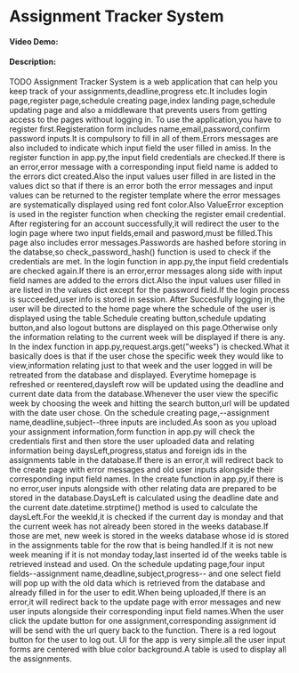 # Assignment Tracker System
#### Video Demo:  <URL HERE>
#### Description: 
TODO
Assignment Tracker System is a web application that can help you keep track of your assignments,deadline,progress etc.It includes login page,register page,schedule creating page,index landing page,schedule updating page and also a middleware that prevents users from  getting access to the pages without logging in.
To use the application,you have to register first.Registeration form includes name,email,password,confirm password inputs.It is compulsory to fill in all of them.Errors messages are also included to indicate which input field the user filled in amiss.
In the register function in app.py,the input field credentials are checked.If there is an error,error message with a corresponding input field name is added to the errors dict created.Also the input values user filled in are listed in the values dict so that if there is an error both the error messages and input values can be returned to the register template where the error messages are systematically displayed using red font color.Also ValueError exception is used in the register function when checking the register email credential.
After registering for an account successfully,it will redirect the user to the login page where two input fields,email and pasword,must be filled.This page also includes error messages.Passwords are hashed before storing in the databse,so check_password_hash() function is used to check if the credentials are met.
In the login function in app.py,the input field credentials are checked again.If there is an error,error messages along side with input field names are added to the errors dict.Also the input values user filled in are listed in the values dict except for the password field.If the login process is succeeded,user info is stored in session.
After Succesfully logging in,the user will be directed to the home page where the schedule of the user is displayed using the table.Schedule creating button,schedule updating button,and also logout buttons are displayed on this page.Otherwise only the information relating to the current week will be displayed if there is any.
In the index function in app.py,request.args.get("weeks") is checked.What it basically does is that if the user chose the specific week they would like to view,information relating just to that week and the user logged in will be retreated from the database and displayed.
Everytime homepage is refreshed or reentered,daysleft row will be updated using the deadline and current date data from the database.Whenever the user view the specific week by choosing the week and hitting the search button,url will be updated with the date user chose.
On the schedule creating page,--assignment name,deadline,subject--three inputs are included.As soon as you upload your assignment information,form function in app.py will check the credentials first and then store the user uploaded data and relating information being daysLeft,progress,status and foreign ids in the assignments table in the database.If there is an error,it will redirect back to the create page with error messages and old user inputs alongside their corresponding input field names.
In the create function in app.py,if there is no error,user inputs alongside with other relating data are prepared to be stored in the database.DaysLeft is calculated using the deadline date and the current date.datetime.strptime() method is used to calculate the daysLeft.For the weekId,it is checked if the current day is monday and that the current week has not already been stored in the weeks database.If those are met, new week is stored in the weeks database whose id is stored in the assignments table for the row that is being handled.If it is not new week meaning if it is not monday today,last inserted id of the weeks table is retrieved instead and used.
On the schedule updating page,four input fields--assignment name,deadline,subject,progress-- and one select field will pop up with the old data which is retrieved from the database and already filled in for the user to edit.When being uploaded,If there is an error,it will redirect back to the update page with error messages and new user inputs alongside their corresponding input field names.When the user click the update button for one assignment,corresponding assignment id will be send with the url query back to the function.
There is a red logout button for the user to log out.
UI for the app is very simple.all the user input forms are centered with blue color background.A table is used to display all the assignments.
